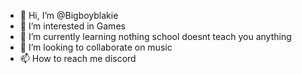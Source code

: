 - 👋 Hi, I’m @Bigboyblakie
- 👀 I’m interested in Games
- 🌱 I’m currently learning nothing school doesnt teach you anything
- 💞️ I’m looking to collaborate on music
- 📫 How to reach me discord

<!---
Bigboyblakie/Bigboyblakie is a ✨ special ✨ repository because its `README.md` (this file) appears on your GitHub profile.
You can click the Preview link to take a look at your changes.
--->
